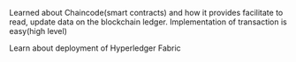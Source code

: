 Learned about Chaincode(smart contracts) and how it provides facilitate to read, update data on the blockchain ledger. Implementation of transaction is easy(high level)

Learn about deployment of Hyperledger Fabric


